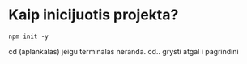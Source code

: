 # Kaip inicijuotis projekta?
```
npm init -y
```

cd (aplankalas)  jeigu terminalas neranda.
cd.. grysti atgal i pagrindini
